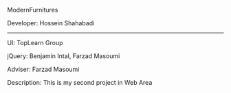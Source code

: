 ModernFurnitures

Developer: Hossein Shahabadi

----------

UI: TopLearn Group

jQuery: Benjamin Intal, Farzad Masoumi

Adviser: Farzad Masoumi

Description: This is my second project in Web Area
